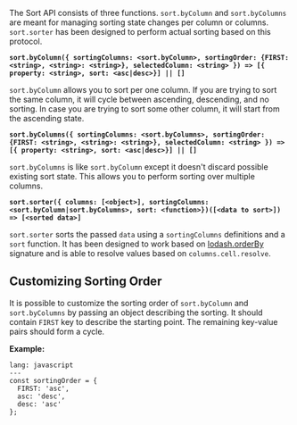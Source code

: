 The Sort API consists of three functions. `sort.byColumn` and `sort.byColumns` are meant for managing sorting state changes per column or columns. `sort.sorter` has been designed to perform actual sorting based on this protocol.

**`sort.byColumn({ sortingColumns: <sort.byColumn>, sortingOrder: {FIRST: <string>, <string>: <string>}, selectedColumn: <string> }) => [{ property: <string>, sort: <asc|desc>}] || []`**

`sort.byColumn` allows you to sort per one column. If you are trying to sort the same column, it will cycle between ascending, descending, and no sorting. In case you are trying to sort some other column, it will start from the ascending state.

**`sort.byColumns({ sortingColumns: <sort.byColumns>, sortingOrder: {FIRST: <string>, <string>: <string>}, selectedColumn: <string> }) => [{ property: <string>, sort: <asc|desc>}] || []`**

`sort.byColumns` is like `sort.byColumn` except it doesn't discard possible existing sort state. This allows you to perform sorting over multiple columns.

**`sort.sorter({ columns: [<object>], sortingColumns: <sort.byColumn|sort.byColumns>, sort: <function>})([<data to sort>]) => [<sorted data>]`**

`sort.sorter` sorts the passed `data` using a `sortingColumns` definitions and a `sort` function. It has been designed to work based on [lodash.orderBy](https://lodash.com/docs#orderBy) signature and is able to resolve values based on `columns.cell.resolve`.

## Customizing Sorting Order

It is possible to customize the sorting order of `sort.byColumn` and `sort.byColumns` by passing an object describing the sorting. It should contain `FIRST` key to describe the starting point. The remaining key-value pairs should form a cycle.

**Example:**

```code
lang: javascript
---
const sortingOrder = {
  FIRST: 'asc',
  asc: 'desc',
  desc: 'asc'
};
```
